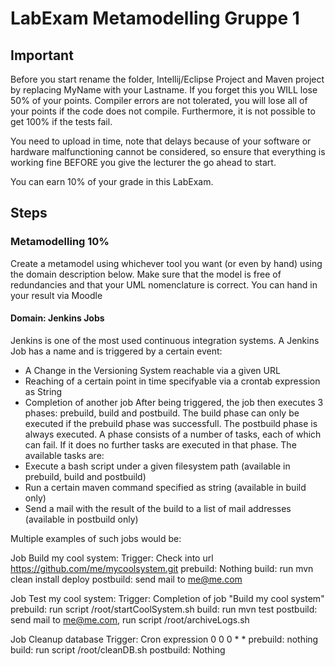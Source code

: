 # LabExam Metamodelling Gruppe 1

## Important
Before you start rename the folder, Intellij/Eclipse Project and Maven project by replacing MyName with your Lastname. If you forget this you WILL lose 50% of your points. 
Compiler errors are not tolerated, you will lose all of your points if the code does not compile. Furthermore, it is not possible to get 100% if the tests fail.

You need to upload in time, note that delays because of your software or hardware malfunctioning cannot be considered, so ensure that everything is working fine BEFORE you give the lecturer the go ahead to start. 

You can earn 10% of your grade in this LabExam.

## Steps

### Metamodelling 10%

Create a metamodel using whichever tool you want (or even by hand) using the domain description below. Make sure that the model is free of redundancies and that your UML nomenclature is correct. You can hand in your result via Moodle

#### Domain: Jenkins Jobs

Jenkins is one of the most used continuous integration systems. A Jenkins Job has a name and is triggered by a certain event: 
- A Change in the Versioning System reachable via a given URL
- Reaching of a certain point in time specifyable via a crontab expression as String
- Completion of another job
After being triggered, the job then executes 3 phases: prebuild, build and postbuild. The build phase can only be executed if the prebuild phase was successfull. The postbuild phase is always executed. 
A phase consists of a number of tasks, each of which can fail. If it does no further tasks are executed in 
that phase. 
The available tasks are: 
- Execute a bash script under a given filesystem path (available in prebuild, build and postbuild)
- Run a certain maven command specified as string (available in build only)
- Send a mail with the result of the build to a list of mail addresses (available in postbuild only)


Multiple examples of such jobs would be: 

Job Build my cool system:
Trigger: Check into url https://github.com/me/mycoolsystem.git 
prebuild: Nothing
build: run mvn clean install deploy
postbuild: send mail to me@me.com

Job Test my cool system:
Trigger: Completion of job "Build my cool system"
prebuild: run script /root/startCoolSystem.sh
build: run mvn test
postbuild: send mail to me@me.com, run script /root/archiveLogs.sh

Job Cleanup database
Trigger: Cron expression 0 0 0 * * 
prebuild: nothing
build: run script /root/cleanDB.sh
postbuild: Nothing

